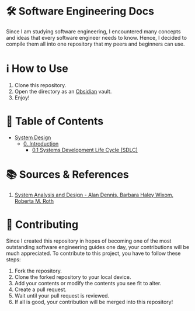 
# 🛠️ Software Engineering Docs

Since I am studying software engineering, I encountered many concepts and ideas that every software engineer needs to know. Hence, I decided to compile them all into one repository that my peers and beginners can use.

# ℹ️ How to Use

1. Clone this repository.
2. Open the directory as an [Obsidian](https://obsidian.md/) vault.
3. Enjoy!

# 📃 Table of Contents

- [System Design](/System%20Design/)
	- [0. Introduction](/System%20Design/0.%20Introduction/)
		- [0.1 Systems Development Life Cycle (SDLC)](/System%20Design/0.%20Introduction/0.1%20Systems%20Development%20Life%20Cycle%20(SDLC).md)

# 📚 Sources & References

1. [System Analysis and Design - Alan Dennis, Barbara Haley Wixom, Roberta M. Roth](https://www.uoitc.edu.iq/images/documents/informatics-institute/Competitive_exam/Systemanalysisanddesign.pdf)


# 🤝 Contributing

Since I created this repository in hopes of becoming one of the most outstanding software engineering guides one day, your contributions will be much appreciated. To contribute to this project, you have to follow these steps:

1. Fork the repository.
2. Clone the forked repository to your local device.
3. Add your contents or modify the contents you see fit to alter.
4. Create a pull request.
5. Wait until your pull request is reviewed.
6. If all is good, your contribution will be merged into this repository!